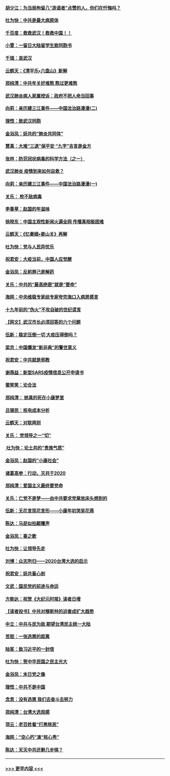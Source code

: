 #### [胡少江：为当局拘留八“造谣者”点赞的人，你们在忏悔吗？](../pages/nsc993/n11836801.md?t=02012133) 
#### [吐为快：中共是最大病原体](../pages/nsc993/n11836748.md?t=02012133) 
#### [千百度：救救武汉！救救中国！！](../pages/nsc993/n11836145.md?t=02012133) 
#### [小雪：一留日大陆留学生致同胞书](../pages/nsc993/n11834624.md?t=02012133) 
#### [千瑞：哀武汉](../pages/nsc993/n11833647.md?t=02012133) 
#### [云鹤天：《清平乐▪六盘山》新解](../pages/nsc993/n11833611.md?t=02012133) 
#### [郑纯清：中共年关好难熬 熬过更难熬](../pages/nsc993/n11833489.md?t=02012133) 
#### [武汉肺炎病人家属控诉：政府不把人命当回事](../pages/nsc993/n11833205.md?t=02012133) 
#### [向莉：亲历建三江事件——中国法治路漫漫(二)](../pages/nsc993/n11829102.md?t=02012133) 
#### [理悟：致武汉同胞](../pages/nsc993/n11831522.md?t=02012133) 
#### [金浴凤：妖共的“肺炎共同体”](../pages/nsc993/n11829448.md?t=02012133) 
#### [慧真：大难“三退”保平安 “九字”吉言是金方](../pages/nsc993/n11829501.md?t=02012133) 
#### [张林：防范冠状病毒的科学方法（之一）](../pages/nsc993/n11828618.md?t=02012133) 
#### [武汉肺炎 疫情到来如何自救？](../pages/nsc993/n11827632.md?t=02012133) 
#### [向莉：亲历建三江事件——中国法治路漫漫(一)](../pages/nsc993/n11827190.md?t=02012133) 
#### [关乐： 枪不敌病毒](../pages/nsc993/n11826746.md?t=02012133) 
#### [李春草：赵国的年滋味](../pages/nsc993/n11826321.md?t=02012133) 
#### [徐晓东：中国主观性新闻火遍全网 传播真相极困难](../pages/nsc993/n11826508.md?t=02012133) 
#### [云鹤天：《忆秦娥▪娄山关》再解](../pages/nsc993/n11824682.md?t=02012133) 
#### [吐为快：党与人民异忧乐](../pages/nsc993/n11824660.md?t=02012133) 
#### [祝君安：大疫当前，中国人应觉醒](../pages/nsc993/n11821946.md?t=02012133) 
#### [金浴凤：反躬罪己是解药](../pages/nsc993/n11820280.md?t=02012133) 
#### [关乐：中共的“最高绝密”就是“要命”](../pages/nsc993/n11816946.md?t=02012133) 
#### [海网：中央维稳专家组专家夸完海口入病房感言](../pages/nsc993/n11815138.md?t=02012133) 
#### [十九年前的“伪火”不攻自破的世纪谎言](../pages/nsc993/n11813238.md?t=02012133) 
#### [【网文】武汉市长必须回答的六个问题](../pages/nsc993/n11813848.md?t=02012133) 
#### [伍新：稳定压倒一切 大疫压得倒吗？](../pages/nsc993/n11812634.md?t=02012133) 
#### [梁京：中国爆发“新非典”的警世意义](../pages/nsc993/n11812554.md?t=02012133) 
#### [祝君安：中共就是邪教](../pages/nsc993/n11812431.md?t=02012133) 
#### [谢燕益：新型SARS疫情信息公开申请书](../pages/nsc993/n11808840.md?t=02012133) 
#### [蜀笑笑：论合法](../pages/nsc993/n11808064.md?t=02012133) 
#### [郑纯清： 她真的死在小康梦里](../pages/nsc993/n11806623.md?t=02012133) 
#### [吕锡民：核电成本分析](../pages/nsc993/n11806284.md?t=02012133) 
#### [云鹤天：对联两则](../pages/nsc993/n11805957.md?t=02012133) 
#### [关乐： 党领导之一“切”](../pages/nsc993/n11804505.md?t=02012133) 
#### [ 吐为快：论土共的“贵族气质”](../pages/nsc993/n11804490.md?t=02012133) 
#### [金浴凤：赵国的“小康社会”](../pages/nsc993/n11804452.md?t=02012133) 
#### [诸葛高参：行动，灭共于2020](../pages/nsc993/n11804120.md?t=02012133) 
#### [郑纯清：爱国主义最终要党命](../pages/nsc993/n11802197.md?t=02012133) 
#### [关乐：亡党不是梦——由中共要求党章放床头想到的](../pages/nsc993/n11802156.md?t=02012133) 
#### [伍新：无花言现花言形——小康年初哭吴花燕](../pages/nsc993/n11800044.md?t=02012133) 
#### [陈达：马屁似拍颠覆声](../pages/nsc993/n11800010.md?t=02012133) 
#### [金浴凤：春之歌](../pages/nsc993/n11797687.md?t=02012133) 
#### [吐为快：让领导先走](../pages/nsc993/n11797512.md?t=02012133) 
#### [刘博：众志所归——2020台湾大选的启示](../pages/nsc993/n11796878.md?t=02012133) 
#### [祝君安：妖共畜心剖](../pages/nsc993/n11794273.md?t=02012133) 
#### [文武：国民党的前途与命运](../pages/nsc993/n11794198.md?t=02012133) 
#### [方能达：祝贺《大纪元时报》读者日增](../pages/nsc993/n11793807.md?t=02012133) 
#### [【读者投书】中共对穆斯林的迫害成扩大趋势](../pages/nsc993/n11791371.md?t=02012133) 
#### [中立：中共与民为敌 期望台湾民主统一大陆](../pages/nsc993/n11790392.md?t=02012133) 
#### [苦胆：一张选票的距离](../pages/nsc993/n11788914.md?t=02012133) 
#### [陆客：致习近平的一封信](../pages/nsc993/n11788867.md?t=02012133) 
#### [吐为快：贺中华民国之民主光大](../pages/nsc993/n11788618.md?t=02012133) 
#### [金浴凤：末日党之像](../pages/nsc993/n11787475.md?t=02012133) 
#### [理悟：中共不是中国](../pages/nsc993/n11787463.md?t=02012133) 
#### [念贲：没有选票  我们去奋斗去努力](../pages/nsc993/n11787398.md?t=02012133) 
#### [郑纯清：台湾大选观感](../pages/nsc993/n11786210.md?t=02012133) 
#### [项云：老百姓看“打黑除恶”](../pages/nsc993/n11785398.md?t=02012133) 
#### [海网：“空心朽”演“核心秀”](../pages/nsc993/n11783874.md?t=02012133) 
#### [陈达：天灭中共还剩几步棋？](../pages/nsc993/n11783719.md?t=02012133) 

----
#### [ >>> 更早内容 <<< ](../indexes/nsc993-earlier.md)
